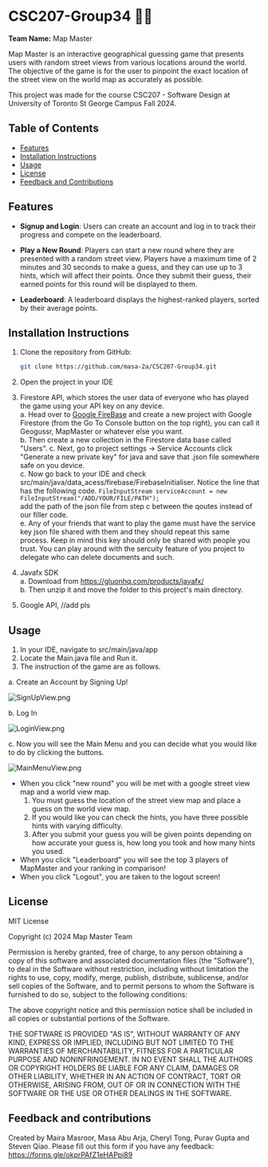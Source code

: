 # CSC207-Group34 🗻🍃

**Team Name:** Map Master

Map Master is an interactive geographical guessing game that presents users with random street views from various locations around the world. The objective of the game is for the user to pinpoint the exact location of the street view on the world map as accurately as possible. 

This project was made for the course CSC207 - Software Design at University of Toronto St George Campus Fall 2024.

## Table of Contents
- [Features](#features)
- [Installation Instructions](#installation-instructions)
- [Usage](#usage)
- [License](#license)
- [Feedback and Contributions](#feedback-and-contributions)

## Features
- **Signup and Login**: Users can create an account and log in to track their progress and compete on the leaderboard.

- **Play a New Round**: Players can start a new round where they are presented with a random street view. Players have a maximum time of 2 minutes and 30 seconds to make a guess, and they can use up to 3 hints, which will affect their points. Once they submit their guess, their earned points for this round will be displayed to them.
- **Leaderboard**: A leaderboard displays the highest-ranked players, sorted by their average points.

## Installation Instructions
1. Clone the repository from GitHub:
   ```bash
   git clone https://github.com/masa-2a/CSC207-Group34.git
2. Open the project in your IDE
3. Firestore API, which stores the user data of everyone who has played the game using your API key on any device.   
         a. Head over to [Google FireBase](https://firebase.google.com/) and create a new project with Google Firestore (from the Go To Console button on the top                 right), you can call it Geogussr, MapMaster or whatever else you want.  
         b. Then create a new collection in the Firestore data base called "Users".
         c. Next, go to project settings -> Service Accounts click "Generate a new private key" for java and save that .json file somewhere safe on you device.    
         c. Now go back to your IDE and check src/main/java/data_acess/firebase/FirebaseInitialiser. Notice the line that has the following code. 
      ```FileInputStream serviceAccount = new FileInputStream("/ADD/YOUR/FILE/PATH");```  
            add the path of the json file from step c between the qoutes instead of our filler code.  
         e. Any of your friends that want to play the game must have the service key json file shared with them and they should repeat this same process. Keep in                 mind this key should only be shared with people you trust. You can play around with the sercuity feature of you project to delegate who can delete                    documents and such.
4. Javafx SDK   
         a. Download from https://gluonhq.com/products/javafx/  
         b. Then unzip it and move the folder to this project's main directory.

5. Google API, //add pls



## Usage
1. In your IDE, navigate to src/main/java/app
2. Locate the Main.java file and Run it.
3. The instruction of the game are as follows.

a. Create an Account by Signing Up!

![SignUpView.png](images%2FSignUpView.png)

b. Log In

![LoginView.png](images%2FLoginView.png)

c. Now you will see the Main Menu and you can decide what you would like to do by clicking the buttons.

![MainMenuView.png](images%2FMainMenuView.png)

- When you click "new round" you will be met with a google street view map and a world view map.  
    1. You must guess the location of the street view map and place a guess on the world view map.  
    2. If you would like you can check the hints, you have three possible hints with varying difficulty.  
    3. After you submit your guess you will be given points depending on how accurate your guess is, how long you took and how many hints you used.  
- When you click "Leaderboard" you will see the top 3 players of MapMaster and your ranking in comparison!
- When you click "Logout", you are taken to the logout screen!
   

## License
MIT License

Copyright (c) 2024 Map Master Team

Permission is hereby granted, free of charge, to any person obtaining a copy of this software and associated documentation files (the "Software"), to deal in the Software without restriction, including without limitation the rights to use, copy, modify, merge, publish, distribute, sublicense, and/or sell copies of the Software, and to permit persons to whom the Software is furnished to do so, subject to the following conditions:

The above copyright notice and this permission notice shall be included in all copies or substantial portions of the Software.

THE SOFTWARE IS PROVIDED "AS IS", WITHOUT WARRANTY OF ANY KIND, EXPRESS OR IMPLIED, INCLUDING BUT NOT LIMITED TO THE WARRANTIES OF MERCHANTABILITY, FITNESS FOR A PARTICULAR PURPOSE AND NONINFRINGEMENT. IN NO EVENT SHALL THE AUTHORS OR COPYRIGHT HOLDERS BE LIABLE FOR ANY CLAIM, DAMAGES OR OTHER LIABILITY, WHETHER IN AN ACTION OF CONTRACT, TORT OR OTHERWISE, ARISING FROM, OUT OF OR IN CONNECTION WITH THE SOFTWARE OR THE USE OR OTHER DEALINGS IN THE SOFTWARE.


## Feedback and contributions
Created by Maira Masroor, Masa Abu Arja, Cheryl Tong, Purav Gupta and Steven Qiao.
Please fill out this form if you have any feedback: https://forms.gle/okprPAfZ1eHAPpi89












